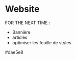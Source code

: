 # Website
FOR THE NEXT TIME :
  - Bannière
  - articles
  - optimiser les feuille de styles





#dae5e8
